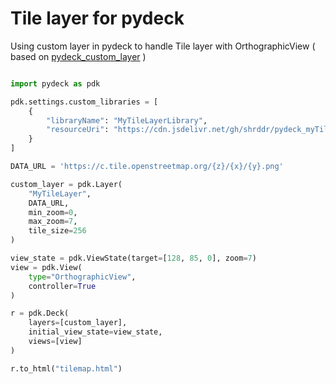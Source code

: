 Tile layer for pydeck
========================

Using custom layer in pydeck to handle Tile layer with OrthographicView ( based on [pydeck_custom_layer](https://github.com/ajduberstein/pydeck_custom_layer) )

```python

import pydeck as pdk

pdk.settings.custom_libraries = [
    {
        "libraryName": "MyTileLayerLibrary",
        "resourceUri": "https://cdn.jsdelivr.net/gh/shrddr/pydeck_myTileLayer@master/dist/bundle.js",
    }
]

DATA_URL = 'https://c.tile.openstreetmap.org/{z}/{x}/{y}.png'

custom_layer = pdk.Layer(
    "MyTileLayer",
    DATA_URL,
    min_zoom=0,
    max_zoom=7,
    tile_size=256
)

view_state = pdk.ViewState(target=[128, 85, 0], zoom=7)
view = pdk.View(
    type="OrthographicView",
    controller=True
)

r = pdk.Deck(
    layers=[custom_layer],
    initial_view_state=view_state,
    views=[view]
)

r.to_html("tilemap.html")
```
